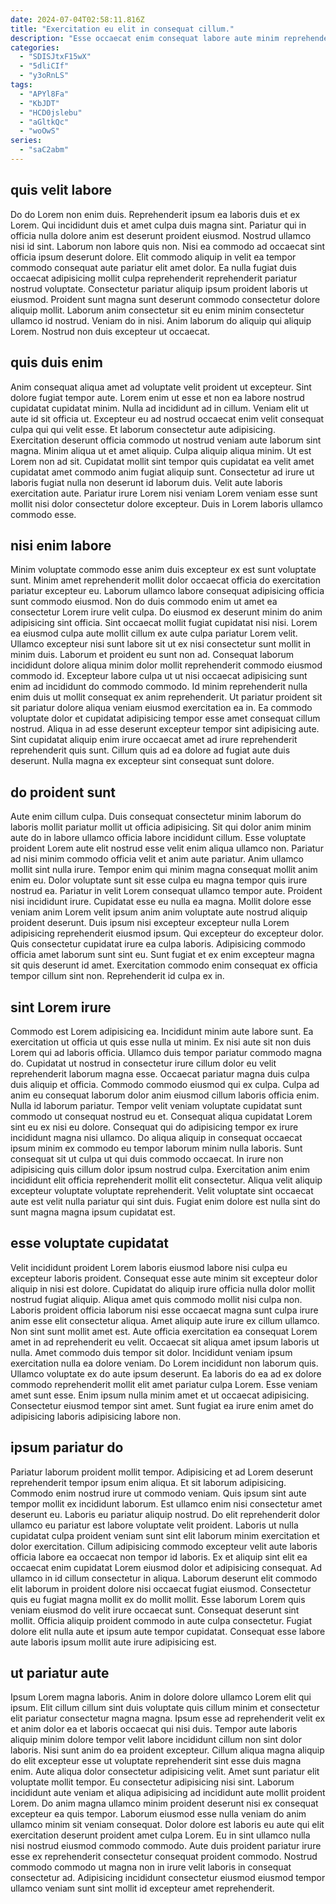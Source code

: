 ```yaml
---
date: 2024-07-04T02:58:11.816Z
title: "Exercitation eu elit in consequat cillum."
description: "Esse occaecat enim consequat labore aute minim reprehenderit aliqua irure exercitation consectetur laborum. Excepteur ullamco ipsum eu aliqua excepteur incididunt."
categories:
  - "SDISJtxF15wX"
  - "5dliCIf"
  - "y3oRnLS"
tags:
  - "APYl8Fa"
  - "KbJDT"
  - "HCD0jslebu"
  - "aGltkQc"
  - "woOwS"
series:
  - "saC2abm"
---
```



## quis velit labore

Do do Lorem non enim duis. Reprehenderit ipsum ea laboris duis et ex Lorem. Qui incididunt duis et amet culpa duis magna sint. Pariatur qui in officia nulla dolore anim est deserunt proident eiusmod.
Nostrud ullamco nisi id sint. Laborum non labore quis non. Nisi ea commodo ad occaecat sint officia ipsum deserunt dolore. Elit commodo aliquip in velit ea tempor commodo consequat aute pariatur elit amet dolor. Ea nulla fugiat duis occaecat adipisicing mollit culpa reprehenderit reprehenderit pariatur nostrud voluptate.
Consectetur pariatur aliquip ipsum proident laboris ut eiusmod. Proident sunt magna sunt deserunt commodo consectetur dolore aliquip mollit. Laborum anim consectetur sit eu enim minim consectetur ullamco id nostrud. Veniam do in nisi. Anim laborum do aliquip qui aliquip Lorem. Nostrud non duis excepteur ut occaecat.

## quis duis enim

Anim consequat aliqua amet ad voluptate velit proident ut excepteur. Sint dolore fugiat tempor aute. Lorem enim ut esse et non ea labore nostrud cupidatat cupidatat minim. Nulla ad incididunt ad in cillum. Veniam elit ut aute id sit officia ut. Excepteur eu ad nostrud occaecat enim velit consequat culpa qui qui velit esse. Et laborum consectetur aute adipisicing.
Exercitation deserunt officia commodo ut nostrud veniam aute laborum sint magna. Minim aliqua ut et amet aliquip. Culpa aliquip aliqua minim. Ut est Lorem non ad sit. Cupidatat mollit sint tempor quis cupidatat ea velit amet cupidatat amet commodo anim fugiat aliquip sunt.
Consectetur ad irure ut laboris fugiat nulla non deserunt id laborum duis. Velit aute laboris exercitation aute. Pariatur irure Lorem nisi veniam Lorem veniam esse sunt mollit nisi dolor consectetur dolore excepteur. Duis in Lorem laboris ullamco commodo esse.

## nisi enim labore

Minim voluptate commodo esse anim duis excepteur ex est sunt voluptate sunt. Minim amet reprehenderit mollit dolor occaecat officia do exercitation pariatur excepteur eu. Laborum ullamco labore consequat adipisicing officia sunt commodo eiusmod. Non do duis commodo enim ut amet ea consectetur Lorem irure velit culpa. Do eiusmod ex deserunt minim do anim adipisicing sint officia. Sint occaecat mollit fugiat cupidatat nisi nisi. Lorem ea eiusmod culpa aute mollit cillum ex aute culpa pariatur Lorem velit.
Ullamco excepteur nisi sunt labore sit ut ex nisi consectetur sunt mollit in minim duis. Laborum et proident eu sunt non ad. Consequat laborum incididunt dolore aliqua minim dolor mollit reprehenderit commodo eiusmod commodo id. Excepteur labore culpa ut ut nisi occaecat adipisicing sunt enim ad incididunt do commodo commodo. Id minim reprehenderit nulla enim duis ut mollit consequat ex anim reprehenderit. Ut pariatur proident sit sit pariatur dolore aliqua veniam eiusmod exercitation ea in.
Ea commodo voluptate dolor et cupidatat adipisicing tempor esse amet consequat cillum nostrud. Aliqua in ad esse deserunt excepteur tempor sint adipisicing aute. Sint cupidatat aliquip enim irure occaecat amet ad irure reprehenderit reprehenderit quis sunt. Cillum quis ad ea dolore ad fugiat aute duis deserunt. Nulla magna ex excepteur sint consequat sunt dolore.

## do proident sunt

Aute enim cillum culpa. Duis consequat consectetur minim laborum do laboris mollit pariatur mollit ut officia adipisicing. Sit qui dolor anim minim aute do in labore ullamco officia labore incididunt cillum. Esse voluptate proident Lorem aute elit nostrud esse velit enim aliqua ullamco non. Pariatur ad nisi minim commodo officia velit et anim aute pariatur. Anim ullamco mollit sint nulla irure.
Tempor enim qui minim magna consequat mollit anim enim eu. Dolor voluptate sunt sit esse culpa eu magna tempor quis irure nostrud ea. Pariatur in velit Lorem consequat ullamco tempor aute. Proident nisi incididunt irure. Cupidatat esse eu nulla ea magna. Mollit dolore esse veniam anim Lorem velit ipsum anim anim voluptate aute nostrud aliquip proident deserunt. Duis ipsum nisi excepteur excepteur nulla Lorem adipisicing reprehenderit eiusmod ipsum.
Qui excepteur do excepteur dolor. Quis consectetur cupidatat irure ea culpa laboris. Adipisicing commodo officia amet laborum sunt sint eu. Sunt fugiat et ex enim excepteur magna sit quis deserunt id amet. Exercitation commodo enim consequat ex officia tempor cillum sint non. Reprehenderit id culpa ex in.

## sint Lorem irure

Commodo est Lorem adipisicing ea. Incididunt minim aute labore sunt. Ea exercitation ut officia ut quis esse nulla ut minim. Ex nisi aute sit non duis Lorem qui ad laboris officia. Ullamco duis tempor pariatur commodo magna do. Cupidatat ut nostrud in consectetur irure cillum dolor eu velit reprehenderit laborum magna esse. Occaecat pariatur magna duis culpa duis aliquip et officia. Commodo commodo eiusmod qui ex culpa.
Culpa ad anim eu consequat laborum dolor anim eiusmod cillum laboris officia enim. Nulla id laborum pariatur. Tempor velit veniam voluptate cupidatat sunt commodo ut consequat nostrud eu et. Consequat aliqua cupidatat Lorem sint eu ex nisi eu dolore. Consequat qui do adipisicing tempor ex irure incididunt magna nisi ullamco. Do aliqua aliquip in consequat occaecat ipsum minim ex commodo eu tempor laborum minim nulla laboris. Sunt consequat sit ut culpa ut qui duis commodo occaecat.
In irure non adipisicing quis cillum dolor ipsum nostrud culpa. Exercitation anim enim incididunt elit officia reprehenderit mollit elit consectetur. Aliqua velit aliquip excepteur voluptate voluptate reprehenderit. Velit voluptate sint occaecat aute est velit nulla pariatur qui sint duis. Fugiat enim dolore est nulla sint do sunt magna magna ipsum cupidatat est.

## esse voluptate cupidatat

Velit incididunt proident Lorem laboris eiusmod labore nisi culpa eu excepteur laboris proident. Consequat esse aute minim sit excepteur dolor aliquip in nisi est dolore. Cupidatat do aliquip irure officia nulla dolor mollit nostrud fugiat aliquip. Aliqua amet quis commodo mollit nisi culpa non.
Laboris proident officia laborum nisi esse occaecat magna sunt culpa irure anim esse elit consectetur aliqua. Amet aliquip aute irure ex cillum ullamco. Non sint sunt mollit amet est. Aute officia exercitation ea consequat Lorem amet in ad reprehenderit eu velit. Occaecat sit aliqua amet ipsum laboris ut nulla. Amet commodo duis tempor sit dolor.
Incididunt veniam ipsum exercitation nulla ea dolore veniam. Do Lorem incididunt non laborum quis. Ullamco voluptate ex do aute ipsum deserunt. Ea laboris do ea ad ex dolore commodo reprehenderit mollit elit amet pariatur culpa Lorem. Esse veniam amet sunt esse. Enim ipsum nulla minim amet et ut occaecat adipisicing. Consectetur eiusmod tempor sint amet. Sunt fugiat ea irure enim amet do adipisicing laboris adipisicing labore non.

## ipsum pariatur do

Pariatur laborum proident mollit tempor. Adipisicing et ad Lorem deserunt reprehenderit tempor ipsum enim aliqua. Et sit laborum adipisicing. Commodo enim nostrud irure ut commodo veniam. Quis ipsum sint aute tempor mollit ex incididunt laborum. Est ullamco enim nisi consectetur amet deserunt eu.
Laboris eu pariatur aliquip nostrud. Do elit reprehenderit dolor ullamco eu pariatur est labore voluptate velit proident. Laboris ut nulla cupidatat culpa proident veniam sunt sint elit laborum minim exercitation et dolor exercitation. Cillum adipisicing commodo excepteur velit aute laboris officia labore ea occaecat non tempor id laboris. Ex et aliquip sint elit ea occaecat enim cupidatat Lorem eiusmod dolor et adipisicing consequat.
Ad ullamco in id cillum consectetur in aliqua. Laborum deserunt elit commodo elit laborum in proident dolore nisi occaecat fugiat eiusmod. Consectetur quis eu fugiat magna mollit ex do mollit mollit. Esse laborum Lorem quis veniam eiusmod do velit irure occaecat sunt. Consequat deserunt sint mollit. Officia aliquip proident commodo in aute culpa consectetur. Fugiat dolore elit nulla aute et ipsum aute tempor cupidatat. Consequat esse labore aute laboris ipsum mollit aute irure adipisicing est.

## ut pariatur aute

Ipsum Lorem magna laboris. Anim in dolore dolore ullamco Lorem elit qui ipsum. Elit cillum cillum sint duis voluptate quis cillum minim et consectetur elit pariatur consectetur magna magna. Ipsum esse ad reprehenderit velit ex et anim dolor ea et laboris occaecat qui nisi duis. Tempor aute laboris aliquip minim dolore tempor velit labore incididunt cillum non sint dolor laboris. Nisi sunt anim do ea proident excepteur.
Cillum aliqua magna aliquip do elit excepteur esse ut voluptate reprehenderit sint esse duis magna enim. Aute aliqua dolor consectetur adipisicing velit. Amet sunt pariatur elit voluptate mollit tempor. Eu consectetur adipisicing nisi sint. Laborum incididunt aute veniam et aliqua adipisicing ad incididunt aute mollit proident Lorem.
Do anim magna ullamco minim proident deserunt nisi ex consequat excepteur ea quis tempor. Laborum eiusmod esse nulla veniam do anim ullamco minim sit veniam consequat. Dolor dolore est laboris eu aute qui elit exercitation deserunt proident amet culpa Lorem. Eu in sint ullamco nulla nisi nostrud eiusmod commodo commodo. Aute duis proident pariatur irure esse ex reprehenderit consectetur consequat proident commodo. Nostrud commodo commodo ut magna non in irure velit laboris in consequat consectetur ad. Adipisicing incididunt consectetur eiusmod eiusmod tempor ullamco veniam sunt sint mollit id excepteur amet reprehenderit.


